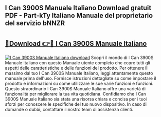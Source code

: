 ## I Can 3900S Manuale Italiano Download gratuit PDF - Part-kTy Italiano Manuale del proprietario del servizio bNNZR

# <h2><a href="http://dfaute.blite.top/?on=I+Can+3900S+Manuale+Italiano">🔗Download 👉🔴 I Can 3900S Manuale Italiano</a></h2>

[![I Can 3900S Manuale Italiano download](https://i.imgur.com/lujVjoI.png)](http://dfaute.blite.top/?on=I+Can+3900S+Manuale+Italiano)
Scopri il mondo di I Can 3900S Manuale Italiano con questo Manuale utente completo che copre tutti gli aspetti delle caratteristiche e delle funzioni del prodotto. Per ottenere il massimo dal tuo I Can 3900S Manuale Italiano, leggi attentamente questo manuale prima dell'uso. Fornisce istruzioni dettagliate su come impostare il prodotto e informazioni su come utilizzare le sue varie funzioni e funzioni. Questo straordinario I Can 3900S Manuale Italiano offre una varietà di funzionalità per migliorare la tua vita quotidiana. Confidiamo che I Can 3900S Manuale Italiano sia stata una risorsa chiara e concisa per i tuoi sforzi per conoscere le specifiche del tuo nuovo dispositivo. In caso di domande o dubbi, contattare il nostro team di assistenza clienti.
